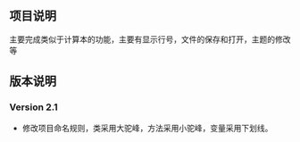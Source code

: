 ## 项目说明

主要完成类似于计算本的功能，主要有显示行号，文件的保存和打开，主题的修改等


## 版本说明
### Version 2.1
- 修改项目命名规则，类采用大驼峰，方法采用小驼峰，变量采用下划线。
